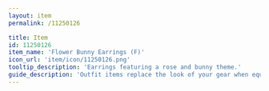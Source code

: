 ```yaml
---
layout: item
permalink: /11250126

title: Item
id: 11250126
item_name: 'Flower Bunny Earrings (F)'
icon_url: 'item/icon/11250126.png'
tooltip_description: 'Earrings featuring a rose and bunny theme.'
guide_description: 'Outfit items replace the look of your gear when equipped.'
---
```

